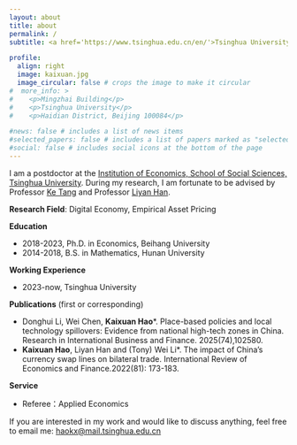 ```yaml
---
layout: about
title: about
permalink: /
subtitle: <a href='https://www.tsinghua.edu.cn/en/'>Tsinghua University</a> 

profile:
  align: right
  image: kaixuan.jpg
  image_circular: false # crops the image to make it circular
#  more_info: >
#    <p>Mingzhai Building</p>
#    <p>Tsinghua University</p>
#    <p>Haidian District, Beijing 100084</p>

#news: false # includes a list of news items
#selected_papers: false # includes a list of papers marked as "selected={true}"
#social: false # includes social icons at the bottom of the page
---
```


I am a postdoctor at the [Institution of Economics, School of Social Sciences, Tsinghua University](https://www.tioe.tsinghua.edu.cn/). During my research, I am fortunate to be advised by Professor [Ke Tang](https://sites.google.com/view/ketangs-research-page/home) and Professor [Liyan Han](https://www.bimsa.cn/zh-CN/detail/lyhan.html).

**Research Field**: Digital Economy, Empirical Asset Pricing

**Education**
- 2018-2023, Ph.D. in Economics, Beihang University
- 2014-2018, B.S. in Mathematics, Hunan University

**Working Experience**
- 2023-now, Tsinghua University

**Publications** (first or corresponding)
- Donghui Li, Wei Chen, **Kaixuan Hao***. Place-based policies and local technology spillovers: Evidence from national high-tech zones in China. Research in International Business and Finance. 2025(74),102580.
- **Kaixuan Hao**, Liyan Han and (Tony) Wei Li*. The impact of China’s currency swap lines on bilateral trade. International Review of Economics and Finance.2022(81): 173-183.

**Service**
- Referee：Applied Economics


If you are interested in my work and would like to discuss anything, feel free to email me: haokx@mail.tsinghua.edu.cn


<!-- Write your biography here. Tell the world about yourself. Link to your favorite [subreddit](http://reddit.com). You can put a picture in, too. The code is already in, just name your picture `prof_pic.jpg` and put it in the `img/` folder.

Put your address / P.O. box / other info right below your picture. You can also disable any of these elements by editing `profile` property of the YAML header of your `_pages/about.md`. Edit `_bibliography/papers.bib` and Jekyll will render your [publications page](/al-folio/publications/) automatically.

Link to your social media connections, too. This theme is set up to use [Font Awesome icons](https://fontawesome.com/) and [Academicons](https://jpswalsh.github.io/academicons/), like the ones below. Add your Facebook, Twitter, LinkedIn, Google Scholar, or just disable all of them. -->